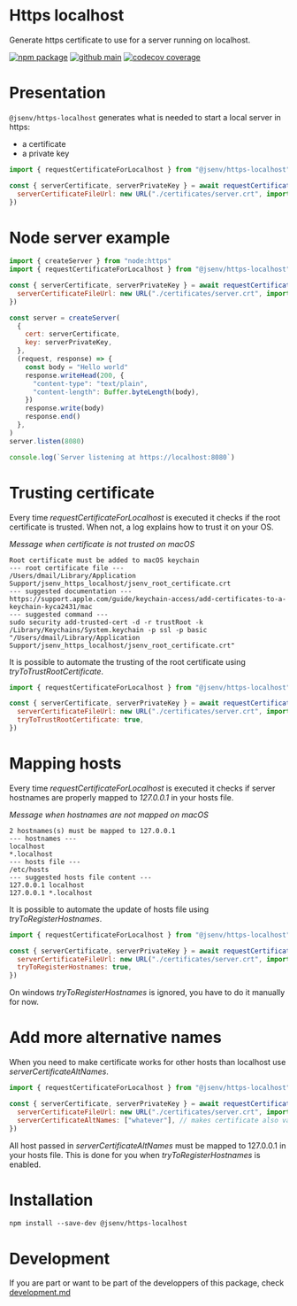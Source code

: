 # Https localhost

Generate https certificate to use for a server running on localhost.

[![npm package](https://img.shields.io/npm/v/@jsenv/https-localhost.svg?logo=npm&label=package)](https://www.npmjs.com/package/@jsenv/https-localhost)
[![github main](https://github.com/jsenv/https-localhost/workflows/main/badge.svg)](https://github.com/jsenv/https-localhost/actions?workflow=main)
[![codecov coverage](https://codecov.io/gh/jsenv/https-localhost/branch/main/graph/badge.svg)](https://codecov.io/gh/jsenv/https-localhost)

# Presentation

`@jsenv/https-localhost` generates what is needed to start a local server in https:

- a certificate
- a private key

```js
import { requestCertificateForLocalhost } from "@jsenv/https-localhost"

const { serverCertificate, serverPrivateKey } = await requestCertificateForLocalhost({
  serverCertificateFileUrl: new URL("./certificates/server.crt", import.meta.url),
})
```

# Node server example

```js
import { createServer } from "node:https"
import { requestCertificateForLocalhost } from "@jsenv/https-localhost"

const { serverCertificate, serverPrivateKey } = await requestCertificateForLocalhost({
  serverCertificateFileUrl: new URL("./certificates/server.crt", import.meta.url),
})

const server = createServer(
  {
    cert: serverCertificate,
    key: serverPrivateKey,
  },
  (request, response) => {
    const body = "Hello world"
    response.writeHead(200, {
      "content-type": "text/plain",
      "content-length": Buffer.byteLength(body),
    })
    response.write(body)
    response.end()
  },
)
server.listen(8080)

console.log(`Server listening at https://localhost:8080`)
```

# Trusting certificate

Every time _requestCertificateForLocalhost_ is executed it checks if the root certificate is trusted. When not, a log explains how to trust it on your OS.

_Message when certificate is not trusted on macOS_

```console
Root certificate must be added to macOS keychain
--- root certificate file ---
/Users/dmail/Library/Application Support/jsenv_https_localhost/jsenv_root_certificate.crt
--- suggested documentation ---
https://support.apple.com/guide/keychain-access/add-certificates-to-a-keychain-kyca2431/mac
--- suggested command ---
sudo security add-trusted-cert -d -r trustRoot -k /Library/Keychains/System.keychain -p ssl -p basic "/Users/dmail/Library/Application Support/jsenv_https_localhost/jsenv_root_certificate.crt"
```

It is possible to automate the trusting of the root certificate using _tryToTrustRootCertificate_.

```js
import { requestCertificateForLocalhost } from "@jsenv/https-localhost"

const { serverCertificate, serverPrivateKey } = await requestCertificateForLocalhost({
  serverCertificateFileUrl: new URL("./certificates/server.crt", import.meta.url),
  tryToTrustRootCertificate: true,
})
```

# Mapping hosts

Every time _requestCertificateForLocalhost_ is executed it checks if server hostnames are properly mapped to _127.0.0.1_ in your hosts file.

_Message when hostnames are not mapped on macOS_

```console
2 hostnames(s) must be mapped to 127.0.0.1
--- hostnames ---
localhost
*.localhost
--- hosts file ---
/etc/hosts
--- suggested hosts file content ---
127.0.0.1 localhost
127.0.0.1 *.localhost
```

It is possible to automate the update of hosts file using _tryToRegisterHostnames_.

```js
import { requestCertificateForLocalhost } from "@jsenv/https-localhost"

const { serverCertificate, serverPrivateKey } = await requestCertificateForLocalhost({
  serverCertificateFileUrl: new URL("./certificates/server.crt", import.meta.url),
  tryToRegisterHostnames: true,
})
```

On windows _tryToRegisterHostnames_ is ignored, you have to do it manually for now.

# Add more alternative names

When you need to make certificate works for other hosts than localhost use _serverCertificateAltNames_.

```js
import { requestCertificateForLocalhost } from "@jsenv/https-localhost"

const { serverCertificate, serverPrivateKey } = await requestCertificateForLocalhost({
  serverCertificateFileUrl: new URL("./certificates/server.crt", import.meta.url),
  serverCertificateAltNames: ["whatever"], // makes certificate also valid for https://whatever
})
```

All host passed in _serverCertificateAltNames_ must be mapped to 127.0.0.1 in your hosts file.
This is done for you when _tryToRegisterHostnames_ is enabled.

# Installation

```console
npm install --save-dev @jsenv/https-localhost
```

# Development

If you are part or want to be part of the developpers of this package, check [development.md](./docs/development.md)
